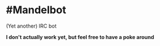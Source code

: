 #Mandelbot
=====

(Yet another) IRC bot

**I don't actually work yet, but feel free to have a poke around**
